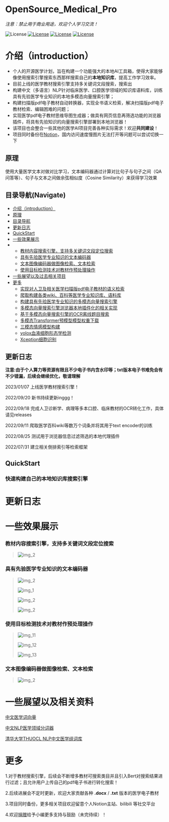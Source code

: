 # OpenSource_Medical_Pro

*注意：禁止用于商业用途，欢迎个人学习交流！*


![License](https://img.shields.io/badge/License-BSD%202--Clause-orange)
[![License](https://img.shields.io/badge/Github-kay--cottage-brightgreen)](https://github.com/kay-cottage/)
[![License](https://img.shields.io/badge/bilibili-kayyyak-blue)](https://space.bilibili.com/362186371)
[![License](https://img.shields.io/badge/Notion-gw--kayyyak-yellow)](https://heathered-aster-9c5.notion.site/OpenSource_Medical_Pro-21c8867079f345f190db4da3cada7fe0)

# 介绍（introduction）
* 个人的开源医学计划，旨在构建一个功能强大的本地AI工具箱，使得大家能够像使用搜索引擎搜索东西那样搜索自己的**本地知识库**，提高工作学习效率。
* 目前上线的医学教材搜索引擎支持多关键词文段搜索，搜索出
* 构建中文（多语言）NLP针对临床医学、口腔医学领域的知识库语料库，训练具有先验医学专业知识的本地多模态向量搜索引擎；
* 构建扫描版pdf电子教材自动转换器，实现全书语义检索，解决扫描版pdf电子教材检索、编辑困难的问题；
* 实现医学pdf电子教材思维导图生成器；做具有网页信息再筛选功能的浏览器插件，将具有先验知识的向量搜索引擎部署到本地浏览器！
* 该项目也会整合一些其他的医学AI项目完善各种实际需求！欢迎**共同建设**！
* 项目同时备份在[Notion](https://heathered-aster-9c5.notion.site/OpenSource_Medical_Pro-21c8867079f345f190db4da3cada7fe0)，国内访问速度慢图片无法打开等问题可以尝试切换一下

## 原理
使用大量医学文本对做对比学习，文本编码器通过计算对比句子与句子之间（QA问答等）、句子与文本之间做余弦相似度（Cosine Similarity）来获得学习效果

## 目录导航(Navigate)
- [介绍（introduction）](#介绍（introduction）)
- [原理](##原理)
- [目录导航](##目录导航(Navigate))
- [更新日志](##更新日志)
- [QuickStart](##QuickStart)
- [一些效果展示](##一些效果展示)
-   - [教材内容搜索引擎，支持多关键词文段定位搜索](###教材内容搜索引擎，支持多关键词文段定位搜索)
    - [具有先验医学专业知识的文本编码器](###具有先验医学专业知识的文本编码器)
    - [文本图像编码器做图像检索、文本检索](###文本图像编码器做图像检索、文本检索)
    - [使用目标检测技术对教材作预处理操作](###使用目标检测技术对教材作预处理操作)
- [一些展望以及过去相关项目](##一些展望以及过去相关项目)
- [更多](##更多)
    - [实现对人卫及相关医学扫描版pdf电子教材的语义检索](pdf教材检索/README.md)
    - [爬取构建各类wiki、百科等医学专业知识库、语料库](爬虫/README.md)
    - [构建具有先验医学专业知识的多模态向量搜索引擎](vector_engine/README.md)
    - [多模态向量搜索引擎浏览器本地插件化的相关实现](local_proxy/README.md)
    - [基于多模态向量搜索引擎的OCR离线题目搜索](ocr_search/README.md)
    - [多模态Transformer预模型模型权重下载](dataset/README.md)
    - [三模态情感模型构建](Three_model/README.md)
    - [yolox血液细胞形态学检测]()
    - [Xception细胞识别]()



## 更新日志
**注意:由于个人算力等资源有限且不少电子书内含水印等；txt版本电子书难免会有不少错漏，后续会继续优化，敬请理解**

2023/01/07 上线医学教材搜索引擎！

2022/09/20 新书持续更新inggg！

2022/09/18 完成人卫诊断学、病理等多本口腔、临床教材的OCR转化工作，具体请见releases

2022/09/11 爬取医学百科wiki等数万个词条并将其用于text encoder的训练

2022/08/25 测试用于浏览器信息过滤筛选的本地代理插件

2022/07/31 建立相关倒排索引等检索框架


## QuickStart
### 快速构建自己的本地知识库搜索引擎



# 更新日志

# 一些效果展示

### 教材内容搜索引擎，支持多关键词文段定位搜索
>
> ![img_2](img/15.png)

### 具有先验医学专业知识的文本编码器
>
> ![img_2](img/3.png)
>
> ![img_1](img/1.png)
>
> ![img_2](img/2.jpg)
>
> ![img_2](img/6.png)

### 使用目标检测技术对教材作预处理操作
>
> ![img_11](img/11.png)
>
> ![img_12](img/12.png)
>
> ![img_13](img/13.png)


### 文本图像编码器做图像检索、文本检索

> ![img_2](img/10.png)

# 一些展望以及相关资料
[中文医学词向量](https://github.com/WENGSYX/Chinese-Word2vec-Medicine)

[中文NLP医学领域分词器](https://github.com/lancopku/pkuseg-python)

[清华大学THUOCL NLP中文医学组词库](https://github.com/thunlp/THUOCL)




# 更多
1.对于教材搜索引擎，后续会不断增多教材可搜索类目并且引入Bert对搜索结果进行过滤；且允许用户上传自己的pdf电子书进行转化搜索！

2.后续进展会不定时更新，欢迎大家贡献各种 **.docx** / **.txt** 版本的医学电子教材

3.项目同时备份，更多相关项目欢迎留意个人Notion主站、bilibili 等社交平台

4.欢迎[捐赠](https://heathered-aster-9c5.notion.site/Donation-776182b0909f4416be1583e31477bf8e)给予小编更多支持与鼓励（未完待续）！
